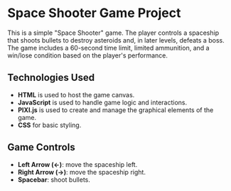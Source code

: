 # Space Shooter Game Project

This is a simple "Space Shooter" game. The player controls a spaceship that shoots bullets to destroy asteroids and, in later levels, defeats a boss. The game includes a 60-second time limit, limited ammunition, and a win/lose condition based on the player's performance.

## Technologies Used

- **HTML** is used to host the game canvas.
- **JavaScript** is used to handle game logic and interactions.
- **PIXI.js** is used to create and manage the graphical elements of the game.
- **CSS** for basic styling.

## Game Controls

- **Left Arrow (←)**: move the spaceship left.
- **Right Arrow (→)**: move the spaceship right.
- **Spacebar**: shoot bullets.
